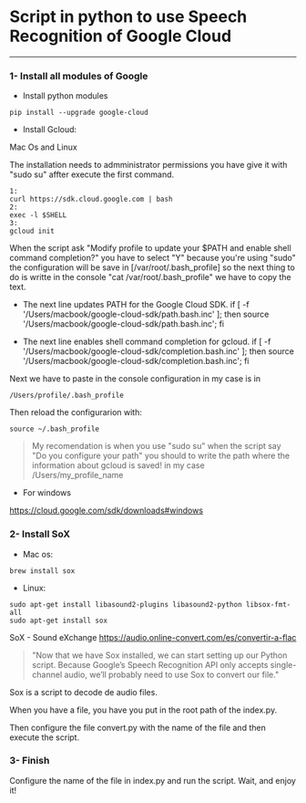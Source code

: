 # Script in python to use Speech Recognition of Google Cloud
----
### 1- Install all modules of Google

- Install python modules

```
pip install --upgrade google-cloud
```

- Install Gcloud:

Mac Os and Linux

The installation needs to admministrator permissions you have give it with "sudo su" affter execute the first command.

```
1:
curl https://sdk.cloud.google.com | bash
2:
exec -l $SHELL
3:
gcloud init
```

When the script ask "Modify profile to update your $PATH and enable shell command 
completion?" you have to select "Y" because you're using "sudo" the configuration will be save in [/var/root/.bash_profile] so the next thing to do is writte in the console "cat /var/root/.bash_profile" we have to copy the text.

- The next line updates PATH for the Google Cloud SDK.
if [ -f '/Users/macbook/google-cloud-sdk/path.bash.inc' ]; then source '/Users/macbook/google-cloud-sdk/path.bash.inc'; fi

- The next line enables shell command completion for gcloud.
if [ -f '/Users/macbook/google-cloud-sdk/completion.bash.inc' ]; then source '/Users/macbook/google-cloud-sdk/completion.bash.inc'; fi

Next we have to paste in the console configuration in my case is in 
```
/Users/profile/.bash_profile
```
Then reload the configurarion with:
```
source ~/.bash_profile
```

> My recomendation is when you use "sudo su" when the script say "Do you configure your path" you should to write the path where the information about gcloud is saved! in my case /Users/my_profile_name

- For windows

https://cloud.google.com/sdk/downloads#windows

### 2- Install SoX

- Mac os:

```
brew install sox
```

- Linux:

```
sudo apt-get install libasound2-plugins libasound2-python libsox-fmt-all
sudo apt-get install sox
```

SoX - Sound eXchange
https://audio.online-convert.com/es/convertir-a-flac

> "Now that we have Sox installed, we can start setting up our Python script. Because Google’s Speech Recognition API only accepts single-channel audio, we’ll probably need to use Sox to convert our file."

Sox is a script to decode de audio files.

When you have a file, you have you put in the root path of the index.py.

Then configure the file convert.py with the name of the file and then execute the script.

### 3- Finish

Configure the name of the file in index.py and run the script. Wait, and enjoy it!